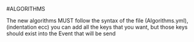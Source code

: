 #ALGORITHMS

The new algorithms MUST follow the syntax of the file (Algorithms.yml), (indentation ecc)
you can add all the keys that you want, but those keys should exist into the Event that will be send